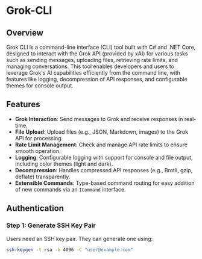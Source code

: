 # Grok-CLI

## Overview
Grok CLI is a command-line interface (CLI) tool built with C# and .NET Core, designed to interact with the Grok API (provided by xAI) for various tasks such as sending messages, uploading files, retrieving rate limits, and managing conversations. This tool enables developers and users to leverage Grok's AI capabilities efficiently from the command line, with features like logging, decompression of API responses, and configurable themes for console output.

## Features
- **Grok Interaction**: Send messages to Grok and receive responses in real-time.
- **File Upload**: Upload files (e.g., JSON, Markdown, images) to the Grok API for processing.
- **Rate Limit Management**: Check and manage API rate limits to ensure smooth operation.
- **Logging**: Configurable logging with support for console and file output, including color themes (light and dark).
- **Decompression**: Handles compressed API responses (e.g., Brotli, gzip, deflate) transparently.
- **Extensible Commands**: Type-based command routing for easy addition of new commands via an `ICommand` interface.

## Authentication

### Step 1: Generate SSH Key Pair
Users need an SSH key pair. They can generate one using:
```bash
ssh-keygen -t rsa -b 4096 -C "user@example.com"
```

